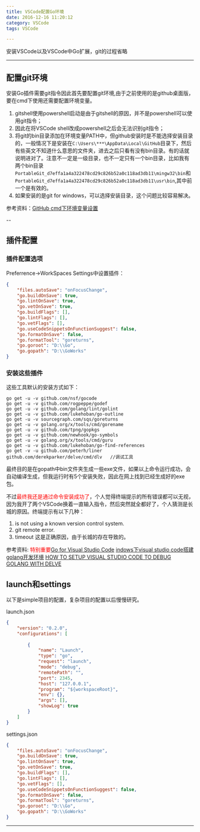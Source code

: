 ```yaml
---
title: VSCode配置Go环境
date: 2016-12-16 11:20:12
category: VSCode
tags: VSCode

---
```


安装VSCode以及VSCode中Go扩展，git的过程省略

---

## 配置git环境

安装Go插件需要git指令因此首先要配置git环境,由于之前使用的是github桌面版，要在cmd下使用还需要配置环境变量。
1. gitshell使用powershell启动是由于gitshell的原因，并不是powershell可以使用git指令；
2. 因此在将VSCode shell改成powershell之后会无法识别git指令；
3. 将git的bin目录添加在环境变量PATH中，但github安装时是不能选择安装目录的，一般情况下是安装在`C:\Users\***\AppData\Local\GitHub`目录下，然后有些英文不知道什么意思的文件夹，进去之后只看有没有bin目录。有的话就说明进对了。注意不一定是一级目录，也不一定只有一个bin目录，比如我有两个bin目录`PortableGit_d7effa1a4a322478cd29c826b52a0c118ad3db11\mingw32\bin`和`PortableGit_d7effa1a4a322478cd29c826b52a0c118ad3db11\usr\bin`,其中前一个是有效的。
4. 如果安装的是git for windows，可以选择安装目录，这个问题比较容易解决。

参考资料：[GitHub cmd下环境变量设置](http://blog.csdn.net/bugmeout/article/details/21335609)

--

## 插件配置

### 插件配置选项
Preferrence->WorkSpaces Settings中设置插件：
```JSON
{
    "files.autoSave": "onFocusChange",
    "go.buildOnSave": true,
    "go.lintOnSave": true,
    "go.vetOnSave": true,
    "go.buildFlags": [],
    "go.lintFlags": [],
    "go.vetFlags": [],
    "go.useCodeSnippetsOnFunctionSuggest": false,
    "go.formatOnSave": false,
    "go.formatTool": "goreturns",
    "go.goroot": "D:\\Go",
    "go.gopath": "D:\\GoWorks"
}
```

### 安装这些插件
这些工具默认的安装方式如下：
```
go get -u -v github.com/nsf/gocode
go get -u -v github.com/rogpeppe/godef
go get -u -v github.com/golang/lint/golint
go get -u -v github.com/lukehoban/go-outline
go get -u -v sourcegraph.com/sqs/goreturns
go get -u -v golang.org/x/tools/cmd/gorename
go get -u -v github.com/tpng/gopkgs
go get -u -v github.com/newhook/go-symbols
go get -u -v golang.org/x/tools/cmd/guru
go get -u -v github.com/lukehoban/go-find-references
go get -v -u github.com/peterh/liner github.com/derekparker/delve/cmd/dlv	//调试工具
```
最终目的是在gopath中bin文件夹生成一些exe文件，如果以上命令运行成功，会自动编译生成，但我运行时有5个安装失败，因此在网上找到已经生成好的exe包。

不过<font color=red>最终我还是通过命令安装成功了</font>，个人觉得终端提示的所有错误都可以无视，因为我开了两个VSCode换着一直输入指令，然后突然就全都好了，个人猜测是长城的原因。终端提示有以下几种：
1. is not using a known version control system.
2. git remote error.
3. timeout 这是正确原因，由于长城的存在导致的。

参考资料:
<font color=red>特别重要</font>[Go for Visual Studio Code](https://marketplace.visualstudio.com/items?itemName=lukehoban.Go)
[indows下visual studio code搭建golang开发环境](http://www.cnblogs.com/JerryNo1/p/5412864.html)
[HOW TO SETUP VISUAL STUDIO CODE TO DEBUG GOLANG WITH DELVE](https://duosoftware.com/blog/how-to-setup-visual-studio-code-to-debug-golang-with-delve/)

## launch和settings

以下是simple项目的配置，复杂项目的配置以后慢慢研究。

launch.json
```JSON
{
    "version": "0.2.0",
    "configurations": [
        
        {
            "name": "Launch",
            "type": "go",
            "request": "launch",
            "mode": "debug",
            "remotePath": "",
            "port": 2345,
            "host": "127.0.0.1",
            "program": "${workspaceRoot}",
            "env": {},
            "args": [],
            "showLog": true
        }
    ]
}
```

settings.json
```JSON
{
    "files.autoSave": "onFocusChange",
    "go.buildOnSave": true,
    "go.lintOnSave": true,
    "go.vetOnSave": true,
    "go.buildFlags": [],
    "go.lintFlags": [],
    "go.vetFlags": [],
    "go.useCodeSnippetsOnFunctionSuggest": false,
    "go.formatOnSave": false,
    "go.formatTool": "goreturns",
    "go.goroot": "D:\\Go",
    "go.gopath": "D:\\GoWorks"
}
```

---


